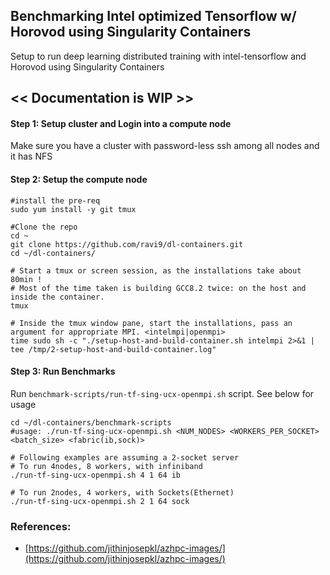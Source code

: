 ## Benchmarking Intel optimized Tensorflow w/ Horovod using Singularity Containers
Setup to run deep learning distributed training with intel-tensorflow and Horovod using Singularity Containers


## << Documentation is WIP  >>

#### Step 1: Setup cluster and Login into a compute node
Make sure you have a cluster with password-less ssh among all nodes and it has NFS

#### Step 2: Setup the compute node

```
#install the pre-req
sudo yum install -y git tmux

#Clone the repo
cd ~
git clone https://github.com/ravi9/dl-containers.git
cd ~/dl-containers/

# Start a tmux or screen session, as the installations take about 80min !
# Most of the time taken is building GCC8.2 twice: on the host and inside the container.
tmux

# Inside the tmux window pane, start the installations, pass an argument for appropriate MPI. <intelmpi|openmpi>
time sudo sh -c "./setup-host-and-build-container.sh intelmpi 2>&1 | tee /tmp/2-setup-host-and-build-container.log"

```

#### Step 3: Run Benchmarks
Run `benchmark-scripts/run-tf-sing-ucx-openmpi.sh` script. See below for usage
```
cd ~/dl-containers/benchmark-scripts
#usage: ./run-tf-sing-ucx-openmpi.sh <NUM_NODES> <WORKERS_PER_SOCKET> <batch_size> <fabric(ib,sock)>

# Following examples are assuming a 2-socket server
# To run 4nodes, 8 workers, with infiniband
./run-tf-sing-ucx-openmpi.sh 4 1 64 ib

# To run 2nodes, 4 workers, with Sockets(Ethernet)
./run-tf-sing-ucx-openmpi.sh 2 1 64 sock
```

### References:
- [https://github.com/jithinjosepkl/azhpc-images/](https://github.com/jithinjosepkl/azhpc-images/)
